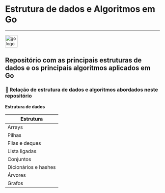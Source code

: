 # Estrutura de dados e Algoritmos em Go
---

<div align="left">
  <img src="https://img.shields.io/badge/Go-00ADD8?logo=go&logoColor=white&style=for-the-badge" height="40" alt="go logo"  />
</div>


## Repositório com as principais estruturas de dados e os principais algoritmos aplicados em Go

### 📑 Relação de estrutura de dados e algoritmos abordados neste repositório

**Estrutura de dados**

| Estrutura |
| ------------------ |
| Arrays             |
| Pilhas             |
| Filas e deques             |
| Lista ligadas             |
| Conjuntos             |
| Dicionários e hashes             |
| Árvores             |
| Grafos             |